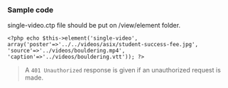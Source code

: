 
### Sample code
single-video.ctp file should be put on /view/element folder.

    <?php echo $this->element('single-video', array('poster'=>'../../videos/asix/student-success-fee.jpg',
    'source'=>'../videos/bouldering.mp4', 'caption'=>'../videos/bouldering.vtt')); ?>

> A `401 Unauthorized` response is given if an unauthorized request is made.


